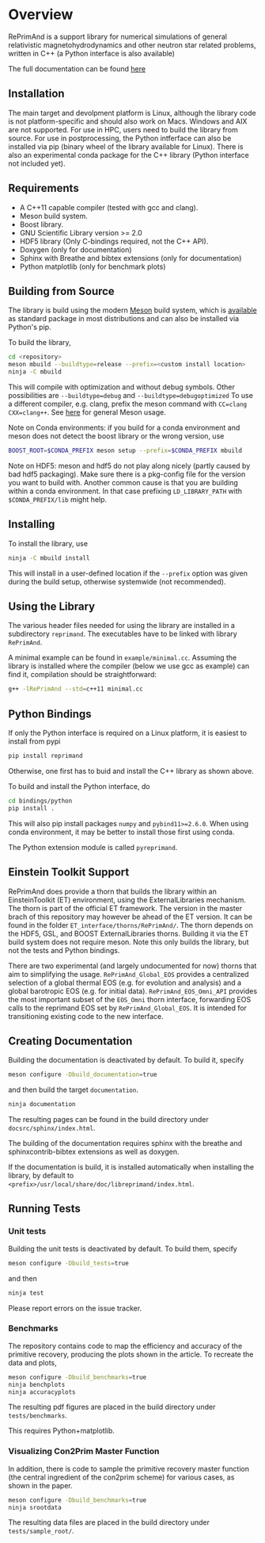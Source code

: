 # Overview

RePrimAnd is a support library for numerical simulations of general 
relativistic magnetohydrodynamics and other neutron star related
problems, written in C++ (a Python interface is also available)

The full documentation can be found [here](https://wokast.github.io/RePrimAnd/index.html)

## Installation

The main target and devolpment platform is Linux, although the
library code is not platform-specific and should also work on Macs.
Windows and AIX are not supported. For use in HPC, users need to build 
the library from source. For use in postprocessing, the Python intferface
can also be installed via pip (binary wheel of the library available for 
Linux). There is also an experimental conda package for the C++ 
library (Python interface not included yet).

## Requirements

* A C++11 capable compiler (tested with gcc and clang). 
* Meson build system.
* Boost library.
* GNU Scientific Library version >= 2.0 
* HDF5 library (Only C-bindings required, not the C++ API).
* Doxygen (only for documentation)
* Sphinx with Breathe and bibtex extensions (only for documentation)
* Python matplotlib (only for benchmark plots)

## Building from Source

The library is build using the modern
[Meson](https://mesonbuild.com>)
build system, which is 
[available](https://mesonbuild.com/Getting-meson.html)
as standard package in most distributions and can also be installed 
via Python's pip.

To build the library, 

```bash
cd <repository>
meson mbuild --buildtype=release --prefix=<custom install location>
ninja -C mbuild
```

This will compile with optimization and without debug symbols. Other
possibilities are `--buildtype=debug` and `--buildtype=debugoptimized`
To use a different compiler, e.g. clang, prefix the meson command
with `CC=clang CXX=clang++`.
See [here](https://mesonbuild.com/Running-Meson.html) for general 
Meson usage.

Note on Conda environments: if you build for a conda environment and meson 
does not detect the boost library or the wrong version, use 

```bash
BOOST_ROOT=$CONDA_PREFIX meson setup --prefix=$CONDA_PREFIX mbuild
```

Note on HDF5: meson and hdf5 do not play along nicely (partly caused by bad hdf5 
packaging). Make sure there is a pkg-config file for the version you want to build 
with. Another common cause is that you are building within a conda environment.
In that case prefixing `LD_LIBRARY_PATH` with `$CONDA_PREFIX/lib` might help.


## Installing

To install the library, use

```bash
ninja -C mbuild install
```

This will install in a user-defined location if the `--prefix` option
was given during the build setup, otherwise systemwide (not recommended). 


## Using the Library

The various header files needed for using the library are installed 
in a subdirectory `reprimand`. The executables have to be linked
with library `RePrimAnd`.

A minimal example can be found in `example/minimal.cc`. Assuming
the library is installed where the compiler (below we use gcc as 
example) can find it, compilation should be straightforward:

```bash
g++ -lRePrimAnd --std=c++11 minimal.cc
```

## Python Bindings

If only the Python interface is required on a Linux platform, 
it is easiest to install from pypi

```bash
pip install reprimand
```

Otherwise, one first has to buid and install the C++ library as shown above.

To build and install the Python interface, do

```bash
cd bindings/python
pip install .
```

This will also pip install packages `numpy` and `pybind11>=2.6.0`. 
When using conda environment, it may be better to install those 
first using conda.


The Python extension module is called  `pyreprimand`.


## Einstein Toolkit Support

RePrimAnd does provide a thorn that builds the library within
an EinsteinToolkit (ET) environment, using the ExternalLibraries mechanism. 
The thorn is part of the official ET framework. The version in the master 
brach of this repository may however be ahead of the ET version.
It can be found in the folder `ET_interface/thorns/RePrimAnd/`. The thorn
depends on the HDF5, GSL, and BOOST ExternalLibraries thorns. Building it via
the ET build system does not require meson. Note this only builds the library,
but not the tests and Python bindings. 

There are two experimental (and largely undocumented for now) thorns 
that aim to simplifying the usage.
`RePrimAnd_Global_EOS` provides a centralized selection of a global thermal 
EOS (e.g. for evolution and analysis) and a global barotropic EOS (e.g. for 
initial data).
`RePrimAnd_EOS_Omni_API` provides the most important subset of the `EOS_Omni` thorn 
interface, forwarding EOS calls to the reprimand EOS set by `RePrimAnd_Global_EOS`.
It is intended for transitioning existing code to the new interface.


## Creating Documentation

Building the documentation is deactivated by default. 
To build it, specify

```bash
meson configure -Dbuild_documentation=true
```

and then build the target `documentation`.

```bash
ninja documentation
```

The resulting pages can be found in the build directory under
`docsrc/sphinx/index.html`.

The building of the documentation requires sphinx with the breathe 
and sphinxcontrib-bibtex extensions as well as doxygen.

If the documentation is build, it is installed automatically when 
installing the library, by default to 
`<prefix>/usr/local/share/doc/libreprimand/index.html`.


## Running Tests

### Unit tests


Building the unit tests is deactivated by default. 
To build them, specify

```bash
meson configure -Dbuild_tests=true
```
and then

```bash
ninja test
```

Please report errors on the issue tracker.

### Benchmarks

The repository contains code to map the efficiency and accuracy of
the primitive recovery, producing the plots shown in the 
article. To recreate the data and plots,


```bash
meson configure -Dbuild_benchmarks=true
ninja benchplots
ninja accuracyplots
```

The resulting pdf figures are placed in the build directory under
`tests/benchmarks`.

This requires Python+matplotlib. 

### Visualizing Con2Prim Master Function

In addition, there is code to sample the primitive recovery master
function (the central ingredient of the con2prim scheme) for various cases,
as shown in the paper.

```bash
meson configure -Dbuild_benchmarks=true
ninja srootdata
```

The resulting data files are placed in the build directory under 
`tests/sample_root/`.





